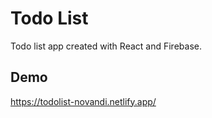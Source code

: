 # Todo List

Todo list app created with React and Firebase.

## Demo
https://todolist-novandi.netlify.app/
